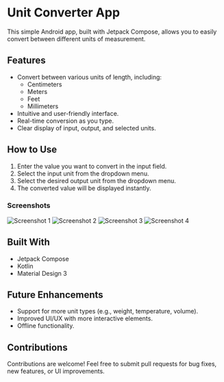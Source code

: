 # Unit Converter App

This simple Android app, built with Jetpack Compose, allows you to easily convert between different units of measurement.

## Features

- Convert between various units of length, including:
  - Centimeters
  - Meters
  - Feet
  - Millimeters
- Intuitive and user-friendly interface.
- Real-time conversion as you type.
- Clear display of input, output, and selected units.

## How to Use

1. Enter the value you want to convert in the input field.
2. Select the input unit from the dropdown menu.
3. Select the desired output unit from the dropdown menu.
4. The converted value will be displayed instantly.

### Screenshots

![Screenshot 1](1.jpg)
![Screenshot 2](2.jpg)
![Screenshot 3](3.jpg)
![Screenshot 4](4.jpg)

## Built With

- Jetpack Compose
- Kotlin
- Material Design 3

## Future Enhancements

- Support for more unit types (e.g., weight, temperature, volume).
- Improved UI/UX with more interactive elements.
- Offline functionality.

## Contributions

Contributions are welcome! Feel free to submit pull requests for bug fixes, new features, or UI improvements.

